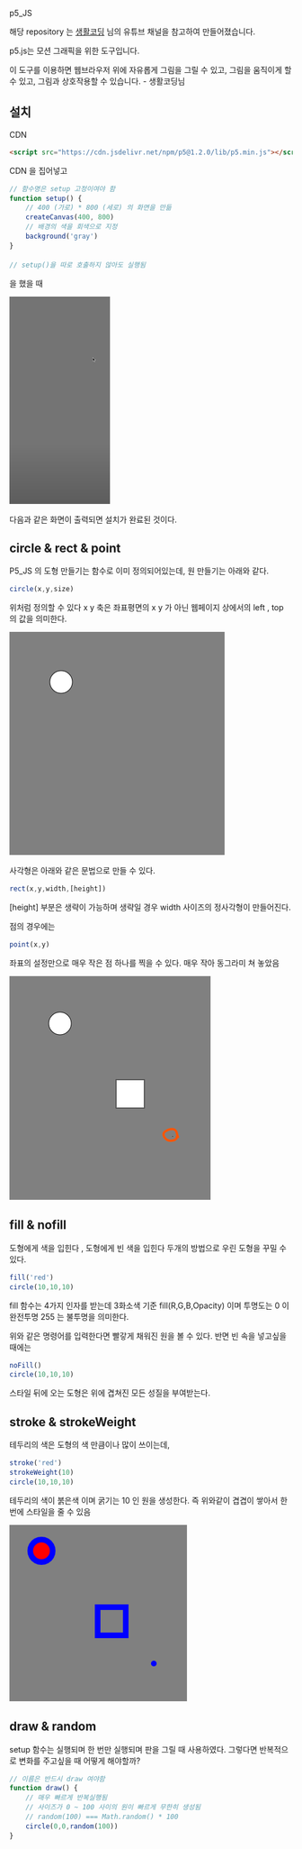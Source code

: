 p5_JS

해당 repository 는 <a href="https://www.youtube.com/channel/UCvc8kv-i5fvFTJBFAk6n1SA">생활코딩</a> 님의 유튜브 채널을 참고하여 만들어졌습니다.

p5.js는 모션 그래픽을 위한 도구입니다. 

이 도구를 이용하면 웹브라우저 위에 자유롭게 그림을 그릴 수 있고, 그림을 움직이게 할 수 있고, 그림과 상호작용할 수 있습니다.  - 생활코딩님

## 설치

CDN

```html
<script src="https://cdn.jsdelivr.net/npm/p5@1.2.0/lib/p5.min.js"></script>
```

CDN 을 집어넣고 

```javascript
// 함수명은 setup 고정이여야 함
function setup() {
    // 400 (가로) * 800 (세로) 의 화면을 만듦
    createCanvas(400, 800)
    // 배경의 색을 회색으로 지정
    background('gray')
}

// setup()을 따로 호출하지 않아도 실행됨
```

을 했을 때 

<img src="gitImages\startCanvas.png">

다음과 같은 화면이 출력되면 설치가 완료된 것이다.

## circle & rect & point

P5_JS 의 도형 만들기는 함수로 이미 정의되어있는데,
원 만들기는 아래와 같다.

```javascript
circle(x,y,size)
```

위처럼 정의할 수 있다 x y 축은 좌표평면의 x y 가 아닌 웹페이지 상에서의 left , top 의 값을 의미한다.

<img src="gitImages\circle.png">

사각형은 아래와 같은 문법으로 만들 수 있다.

```javascript
rect(x,y,width,[height])
```

[height] 부분은 생략이 가능하며 생략일 경우 width 사이즈의 정사각형이 만들어진다.

점의 경우에는

```javascript
point(x,y)
```

좌표의 설정만으로 매우 작은 점 하나를 찍을 수 있다.
매우 작아 동그라미 쳐 놓았음

<img src="gitImages\rect.png">

## fill & nofill

도형에게 색을 입힌다 , 도형에게 빈 색을 입힌다 두개의 방법으로 우린 도형을 꾸밀 수 있다.

```javascript
fill('red')
circle(10,10,10)
```

fill 함수는 4가지 인자를 받는데 3화소색 기준 fill(R,G,B,Opacity)
이며 투명도는 0 이 완전투명 255 는 불투명을 의미한다.

위와 같은 명령어를 입력한다면 빨갛게 채워진 원을 볼 수 있다.
반면 빈 속을 넣고싶을 때에는

```javascript
noFill()
circle(10,10,10)
```

스타일 뒤에 오는 도형은 위에 겹쳐진 모든 성질을 부여받는다.

## stroke & strokeWeight

테두리의 색은 도형의 색 만큼이나 많이 쓰이는데,

```javascript
stroke('red')
strokeWeight(10)
circle(10,10,10)
```

테두리의 색이 붉은색 이며 굵기는 10 인 원을 생성한다.
즉 위와같이 겹겹이 쌓아서 한번에 스타일을 줄 수 있음

<img src="gitImages\fill&stroke.png">

## draw & random

setup 함수는 실행되며 한 번만 실행되며 판을 그릴 때 사용하였다.
그렇다면 반복적으로 변화를 주고싶을 때 어떻게 해야할까?

```javascript
// 이름은 반드시 draw 여야함
function draw() {
    // 매우 빠르게 반복실행됨
    // 사이즈가 0 ~ 100 사이의 원이 빠르게 무한히 생성됨
    // random(100) === Math.random() * 100
    circle(0,0,random(100))
}
```